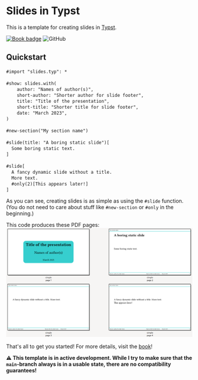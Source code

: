 # Slides in Typst
This is a template for creating slides in [Typst](https://typst.app/).

[![Book badge](https://img.shields.io/badge/docs-book-green)](https://andreaskroepelin.github.io/typst-slides/book)
![GitHub](https://img.shields.io/github/license/andreasKroepelin/typst-slides)

## Quickstart
```typ
#import "slides.typ": *

#show: slides.with(
    author: "Names of author(s)",
    short-author: "Shorter author for slide footer",
    title: "Title of the presentation",
    short-title: "Shorter title for slide footer",
    date: "March 2023",
)

#new-section("My section name")

#slide(title: "A boring static slide")[
  Some boring static text.
]

#slide[
  A fancy dynamic slide without a title.
  More text.
  #only(2)[This appears later!]
]
```
As you can see, creating slides is as simple as using the `#slide` function.
(You do not need to care about stuff like `#new-section` or `#only` in the
beginning.)

This code produces these PDF pages:
![title slide](assets/simple.png)

That's all to get you started!
For more details, visit the
[book](https://andreaskroepelin.github.io/typst-slides/book)!

**⚠ This template is in active development.
While I try to make sure that the `main`-branch always is in a usable state,
there are no compatibility guarantees!**
